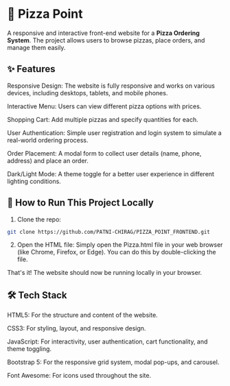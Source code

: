 # 🍕 Pizza Point 
A responsive and interactive front-end website for a **Pizza Ordering System**. 
The project allows users to browse pizzas, place orders, and manage them easily.


## ✨ Features 
Responsive Design: The website is fully responsive and works on various devices, including desktops, tablets, and mobile phones.

Interactive Menu: Users can view different pizza options with prices.

Shopping Cart: Add multiple pizzas and specify quantities for each.

User Authentication: Simple user registration and login system to simulate a real-world ordering process.

Order Placement: A modal form to collect user details (name, phone, address) and place an order.

Dark/Light Mode: A theme toggle for a better user experience in different lighting conditions.


## 🚀 How to Run This Project Locally 

1. Clone the repo:
```bash
git clone https://github.com/PATNI-CHIRAG/PIZZA_POINT_FRONTEND.git
```

2. Open the HTML file: Simply open the Pizza.html file in your web browser (like Chrome, Firefox, or Edge). You can do this by double-clicking the file.

That's it! The website should now be running locally in your browser.

## 🛠️ Tech Stack
HTML5: For the structure and content of the website.

CSS3: For styling, layout, and responsive design.

JavaScript: For interactivity, user authentication, cart functionality, and theme toggling.

Bootstrap 5: For the responsive grid system, modal pop-ups, and carousel.

Font Awesome: For icons used throughout the site.
